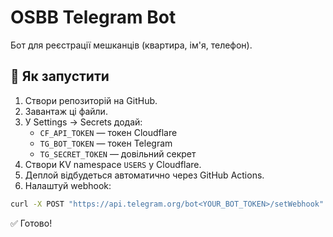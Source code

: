 # OSBB Telegram Bot

Бот для реєстрації мешканців (квартира, ім'я, телефон).

## 🚀 Як запустити

1. Створи репозиторій на GitHub.
2. Завантаж ці файли.
3. У Settings → Secrets додай:
   - `CF_API_TOKEN` — токен Cloudflare
   - `TG_BOT_TOKEN` — токен Telegram
   - `TG_SECRET_TOKEN` — довільний секрет
4. Створи KV namespace `USERS` у Cloudflare.
5. Деплой відбудеться автоматично через GitHub Actions.
6. Налаштуй webhook:

```bash
curl -X POST "https://api.telegram.org/bot<YOUR_BOT_TOKEN>/setWebhook"   -d "url=https://osbb-bot.<your-account>.workers.dev"   -d "secret_token=<YOUR_TG_SECRET_TOKEN>"
```

✅ Готово!
